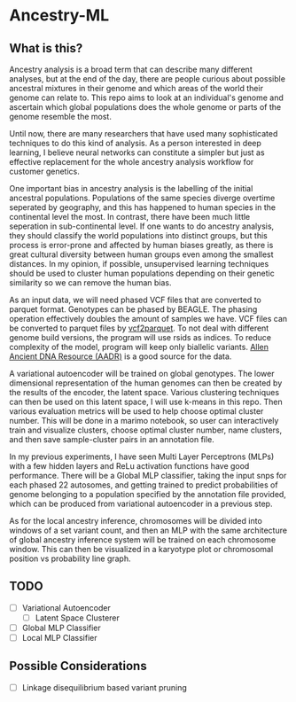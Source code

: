 # Ancestry-ML

## What is this?

Ancestry analysis is a broad term that can describe many different analyses, but at the end of the day, there are people curious about possible ancestral mixtures in their genome and which areas of the world their genome can relate to. This repo aims to look at an individual's genome and ascertain which global populations does the whole genome or parts of the genome resemble the most. 

Until now, there are many researchers that have used many sophisticated techniques to do this kind of analysis. As a person interested in deep learning, I believe neural networks can constitute a simpler but just as effective replacement for the whole ancestry analysis workflow for customer genetics.

One important bias in ancestry analysis is the labelling of the initial ancestral populations. Populations of the same species diverge overtime seperated by geography, and this has happened to human species in the continental level the most. In contrast, there have been much little seperation in sub-continental level. If one wants to do ancestry analysis, they should classify the world populations into distinct groups, but this process is error-prone and affected by human biases greatly, as there is great cultural diversity between human groups even among the smallest distances. In my opinion, if possible, unsupervised learning techniques should be used to cluster human populations depending on their genetic similarity so we can remove the human bias.

As an input data, we will need phased VCF files that are converted to parquet format. Genotypes can be phased by BEAGLE. The phasing operation effectively doubles the amount of samples we have. VCF files can be converted to parquet files by [vcf2parquet](https://github.com/yusufozgur/vcf2parquet). To not deal with different genome build versions, the program will use rsids as indices. To reduce complexity of the model, program will keep only biallelic variants. [Allen Ancient DNA Resource (AADR)](https://reich.hms.harvard.edu/allen-ancient-dna-resource-aadr-downloadable-genotypes-present-day-and-ancient-dna-data) is a good source for the data.

A variational autoencoder will be trained on global genotypes. The lower dimensional representation of the human genomes can then be created by the results of the encoder, the latent space. Various clustering techniques can then be used on this latent space, I will use k-means in this repo. Then various evaluation metrics will be used to help choose optimal cluster number. This will be done in a marimo notebook, so user can interactively train and visualize clusters, choose optimal cluster number, name clusters, and then save sample-cluster pairs in an annotation file.

In my previous experiments, I have seen Multi Layer Perceptrons (MLPs) with a few hidden layers and ReLu activation functions have good performance. There will be a Global MLP classifier, taking the input snps for each phased 22 autosomes, and getting trained to predict probabilities of genome belonging to a population specified by the annotation file provided, which can be produced from variational autoencoder in a previous step.

As for the local ancestry inference, chromosomes will be divided into windows of a set variant count, and then an MLP with the same architecture of global ancestry inference system will be trained on each chromosome window. This can then be visualized in a karyotype plot or chromosomal position vs probability line graph.

## TODO

-   [ ] Variational Autoencoder
    -   [ ] Latent Space Clusterer
-   [ ] Global MLP Classifier
-   [ ] Local MLP Classifier

## Possible Considerations

-   [ ] Linkage disequilibrium based variant pruning